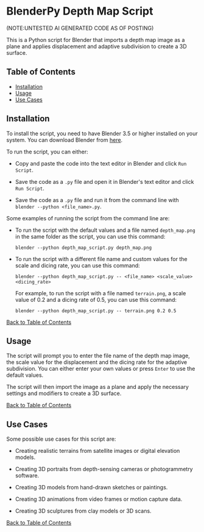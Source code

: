 # BlenderPy Depth Map Script

(NOTE:UNTESTED AI GENERATED CODE AS OF POSTING)


This is a Python script for Blender that imports a depth map image as a plane and applies displacement and adaptive subdivision to create a 3D surface.


## Table of Contents

- [Installation](#installation)
- [Usage](#usage)
- [Use Cases](#use-cases)



## Installation

To install the script, you need to have Blender 3.5 or higher installed on your system. You can download Blender from [here](https://www.blender.org/download/).

To run the script, you can either:

- Copy and paste the code into the text editor in Blender and click `Run Script`.

- Save the code as a `.py` file and open it in Blender's text editor and click `Run Script`.

- Save the code as a `.py` file and run it from the command line with `blender --python <file_name>.py`.


Some examples of running the script from the command line are:

- To run the script with the default values and a file named `depth_map.png` in the same folder as the script, you can use this command:

  `blender --python depth_map_script.py depth_map.png`

- To run the script with a different file name and custom values for the scale and dicing rate, you can use this command:

  `blender --python depth_map_script.py -- <file_name> <scale_value> <dicing_rate>`

  For example, to run the script with a file named `terrain.png`, a scale value of 0.2 and a dicing rate of 0.5, you can use this command:

  `blender --python depth_map_script.py -- terrain.png 0.2 0.5`


[Back to Table of Contents](#table-of-contents)



## Usage

The script will prompt you to enter the file name of the depth map image, the scale value for the displacement and the dicing rate for the adaptive subdivision. You can either enter your own values or press `Enter` to use the default values.

The script will then import the image as a plane and apply the necessary settings and modifiers to create a 3D surface.


[Back to Table of Contents](#table-of-contents)



## Use Cases

Some possible use cases for this script are:

- Creating realistic terrains from satellite images or digital elevation models.

- Creating 3D portraits from depth-sensing cameras or photogrammetry software.

- Creating 3D models from hand-drawn sketches or paintings.

- Creating 3D animations from video frames or motion capture data.

- Creating 3D sculptures from clay models or 3D scans.


[Back to Table of Contents](#table-of-contents)
